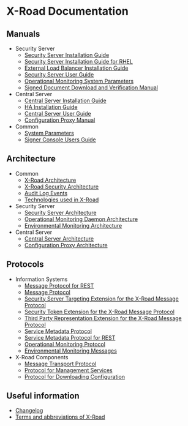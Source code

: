 # X-Road Documentation

## Manuals

* Security Server
  * [Security Server Installation Guide](doc/Manuals/ig-ss_x-road_v6_security_server_installation_guide.md)
  * [Security Server Installation Guide for RHEL](doc/Manuals/ig-ss_x-road_v6_security_server_installation_guide_for_rhel.md)
  * [External Load Balancer Installation Guide](doc/Manuals/LoadBalancing/ig-xlb_x-road_external_load_balancer_installation_guide.md)
  * [Security Server User Guide](doc/Manuals/ug-ss_x-road_6_security_server_user_guide.md)
  * [Operational Monitoring System Parameters](doc/OperationalMonitoring/Manuals/ug-opmonsyspar_x-road_operational_monitoring_system_parameters_Y-1099-1.md)
  * [Signed Document Download and Verification Manual](doc/Manuals/ug-sigdoc_x-road_signed_document_download_and_verification_manual.md)
* Central Server
  * [Central Server Installation Guide](doc/Manuals/ig-cs_x-road_6_central_server_installation_guide.md)
  * [HA Installation Guide](doc/Manuals/ig-csha_x-road_6_ha_installation_guide.md)
  * [Central Server User Guide](doc/Manuals/ug-cs_x-road_6_central_server_user_guide.md)
  * [Configuration Proxy Manual](doc/Manuals/ug-cp_x-road_v6_configuration_proxy_manual.md)
* Common
  * [System Parameters](doc/Manuals/ug-syspar_x-road_v6_system_parameters.md)
  * [Signer Console Users Guide](doc/Manuals/ug-sc_x-road_signer-console_user_guide.md)

## Architecture

* Common
  * [X-Road Architecture](doc/Architecture/arc-g_x-road_arhitecture.md)
  * [X-Road Security Architecture](doc/Architecture/arc-sec_x_road_security_architecture.md)
  * [Audit Log Events](doc/Architecture/spec-al_x-road_audit_log_events_1.7_Y-883-17.docx)
  * [Technologies used in X-Road](doc/Architecture/arc-tec_x-road_technologies.md)
* Security Server
  * [Security Server Architecture](doc/Architecture/arc-ss_x-road_security_server_architecture.md)
  * [Operational Monitoring Daemon Architecture](doc/OperationalMonitoring/Architecture/arc-opmond_x-road_operational_monitoring_daemon_architecture_Y-1096-1.md)
  * [Environmental Monitoring Architecture](doc/EnvironmentalMonitoring/Monitoring-architecture.md)
* Central Server
  * [Central Server Architecture](doc/Architecture/arc-cs_x-road_central_server_architecture.md)
  * [Configuration Proxy Architecture](doc/Architecture/arc-cp_x-road_configuration_proxy_architecture.md)

## Protocols

* Information Systems
  * [Message Protocol for REST](doc/Protocols/pr-rest_x-road_message_protocol_for_rest.md)
  * [Message Protocol](doc/Protocols/pr-mess_x-road_message_protocol.md)
  * [Security Server Targeting Extension for the X-Road Message Protocol](doc/Protocols/SecurityServerExtension/pr-targetss_security_server_targeting_extension_for_the_x-road_protocol.md)
  * [Security Token Extension for the X-Road Message Protocol](doc/Protocols/SecurityTokenExtension/pr-sectoken_security_token_extension_for_the_x-road_protocol.md)
  * [Third Party Representation Extension for the X-Road Message Protocol](doc/Protocols/ThirdPartyRepresentationExtension/pr-third_party_representation_extension_for_the_x-road_protocol.md)
  * [Service Metadata Protocol](doc/Protocols/pr-meta_x-road_service_metadata_protocol.md)
  * [Service Metadata Protocol for REST](doc/Protocols/pr-mrest_x-road_service_metadata_protocol_for_rest.md)
  * [Operational Monitoring Protocol](doc/OperationalMonitoring/Protocols/pr-opmon_x-road_operational_monitoring_protocol_Y-1096-2.md)
  * [Environmental Monitoring Messages](doc/EnvironmentalMonitoring/Monitoring-messages.md)
* X-Road Components
  * [Message Transport Protocol](doc/Protocols/pr-messtransp_x-road_message_transport_protocol.md)
  * [Protocol for Management Services](doc/Protocols/pr-mserv_x-road_protocol_for_management_services.md)
  * [Protocol for Downloading Configuration](doc/Protocols/pr-gconf_x-road_protocol_for_downloading_configuration.md)

## Useful information

* [Changelog](CHANGELOG.md)
* [Terms and abbreviations of X-Road](doc/terms_x-road_docs.md)

